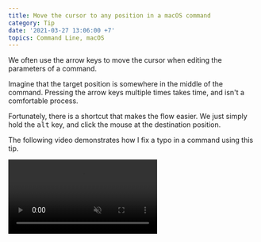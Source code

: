 ```yaml
---
title: Move the cursor to any position in a macOS command
category: Tip
date: '2021-03-27 13:06:00 +7'
topics: Command Line, macOS
---
```


We often use the arrow keys to move the cursor when editing the parameters of a command.

Imagine that the target position is somewhere in the middle of the command. Pressing the arrow keys multiple times takes time, and isn't a comfortable process.

Fortunately, there is a shortcut that makes the flow easier. We just simply hold the <kbd>alt</kbd> key, and click the mouse at the destination position.

The following video demonstrates how I fix a typo in a command using this tip.

<video loop muted controls>
    <source src="/img/move-cursor-terminal.mp4" type="video/mp4">
</video>
